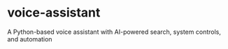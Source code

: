 # voice-assistant
A Python-based voice assistant with AI-powered search, system controls, and automation
